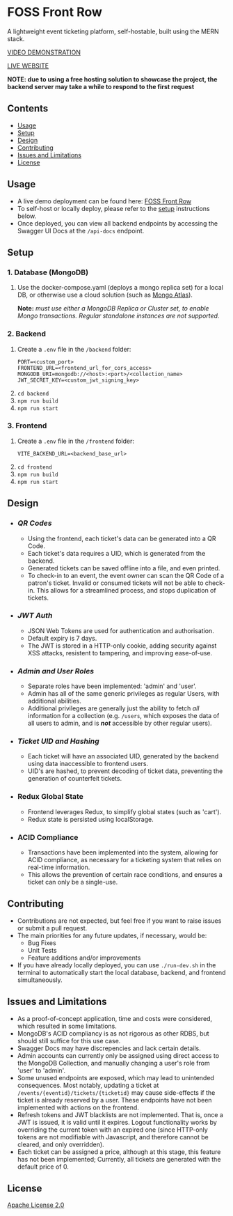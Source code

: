 # FOSS Front Row
A lightweight event ticketing platform, self-hostable, built using the MERN stack.

[VIDEO DEMONSTRATION](https://www.youtube.com/watch?v=rvq_WHKXlh8)

[LIVE WEBSITE](https://foss-front-row.marcobuontempo.com/)

**NOTE: due to using a free hosting solution to showcase the project, the backend server may take a while to respond to the first request**

## Contents
- [Usage](#usage)
- [Setup](#setup)
- [Design](#design)
- [Contributing](#contributing)
- [Issues and Limitations](#issues-and-limitations)
- [License](#license)

## Usage
- A live demo deployment can be found here: [FOSS Front Row](https://foss-front-row.marcobuontempo.com/) 
- To self-host or locally deploy, please refer to the [setup](#setup) instructions below.
- Once deployed, you can view all backend endpoints by accessing the Swagger UI Docs at the `/api-docs` endpoint.


## Setup

### 1. Database (MongoDB)
1. Use the docker-compose.yaml (deploys a mongo replica set) for a local DB, or otherwise use a cloud solution (such as [Mongo Atlas](https://www.mongodb.com/atlas/database)).

    **Note:** *must use either a MongoDB Replica or Cluster set, to enable Mongo transactions. Regular standalone instances are not supported.*

### 2. Backend
1. Create a `.env` file in the `/backend` folder:
    ```.env
    PORT=<custom_port>
    FRONTEND_URL=<frontend_url_for_cors_access>
    MONGODB_URI=mongodb://<host>:<port>/<collection_name>
    JWT_SECRET_KEY=<custom_jwt_signing_key>
    ```
1. `cd backend`
1. `npm run build`
1. `npm run start`

### 3. Frontend
1. Create a `.env` file in the `/frontend` folder:
    ```.env
    VITE_BACKEND_URL=<backend_base_url>
    ```
1. `cd frontend`
1. `npm run build`
1. `npm run start`


## Design
- ### *QR Codes*
  - Using the frontend, each ticket's data can be generated into a QR Code.
  - Each ticket's data requires a UID, which is generated from the backend.
  - Generated tickets can be saved offline into a file, and even printed.
  - To check-in to an event, the event owner can scan the QR Code of a patron's ticket. Invalid or consumed tickets will not be able to check-in. This allows for a streamlined process, and stops duplication of tickets.
- ### *JWT Auth*
  - JSON Web Tokens are used for authentication and authorisation.
  - Default expiry is 7 days.
  - The JWT is stored in a HTTP-only cookie, adding security against XSS attacks, resistent to tampering, and improving ease-of-use.
- ### *Admin and User Roles*
  - Separate roles have been implemented: 'admin' and 'user'.
  - Admin has all of the same generic privileges as regular Users, with additional abilities.
  - Additional privileges are generally just the ability to fetch *all* information for a collection (e.g. `/users`, which exposes the data of all users to admin, and is ***not*** accessible by other regular users).
- ### *Ticket UID and Hashing*
  - Each ticket will have an associated UID, generated by the backend using data inaccessible to frontend users.
  - UID's are hashed, to prevent decoding of ticket data, preventing the generation of counterfeit tickets.
- ### Redux Global State
  - Frontend leverages Redux, to simplify global states (such as 'cart').
  - Redux state is persisted using localStorage.
- ### ACID Compliance
  - Transactions have been implemented into the system, allowing for ACID compliance, as necessary for a ticketing system that relies on real-time information.
  - This allows the prevention of certain race conditions, and ensures a ticket can only be a single-use.


## Contributing
- Contributions are not expected, but feel free if you want to raise issues or submit a pull request.
- The main priorities for any future updates, if necessary, would be:
  - Bug Fixes
  - Unit Tests
  - Feature additions and/or improvements
- If you have already locally deployed, you can use `./run-dev.sh` in the terminal to automatically start the local database, backend, and frontend simultaneously.


## Issues and Limitations
- As a proof-of-concept application, time and costs were considered, which resulted in some limitations.
- MongoDB's ACID compliancy is as not rigorous as other RDBS, but should still suffice for this use case.
- Swagger Docs may have discrepencies and lack certain details.
- Admin accounts can currently only be assigned using direct access to the MongoDB Collection, and manually changing a user's role from 'user' to 'admin'.
- Some unused endpoints are exposed, which may lead to unintended consequences. Most notably, updating a ticket at `/events/{eventid}/tickets/{ticketid}` may cause side-effects if the ticket is already reserved by a user. These endpoints have not been implemented with actions on the frontend.
- Refresh tokens and JWT blacklists are not implemented. That is, once a JWT is issued, it is valid until it expires. Logout functionality works by overriding the current token with an expired one (since HTTP-only tokens are not modifiable with Javascript, and therefore cannot be cleared, and only overridden).
- Each ticket can be assigned a price, although at this stage, this feature has not been implemented; Currently, all tickets are generated with the default price of 0.


## License
[Apache License 2.0](LICENSE)
